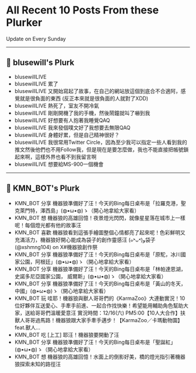 # All Recent 10 Posts From these Plurker

Update on Every Sunday

---

## 📰 blusewill's Plurk


- blusewillLIVE
- blusewillLIVE 累了
- blusewillLIVE 又開始寫起了故事，在自己的網站放這個到底合不合適阿，感覺就是很負面的東西 (反正本來就是很負面的人就對了XDD)
- blusewillLIVE 熱死了，室友不開冷氣
- blusewillLIVE 剛剛開機了我的手機，然後鬧鐘就叫了嚇到我
- blusewillLIVE 好想要有人抱著我睡覺QAQ
- blusewillLIVE 我來發個噗文好了我想要去無限QAQ
- blusewillLIVE 身體好累，但是自己精神很好？
- blusewillLIVE 我很常用Twitter Circle，因為至少我可以指定一些人看到我的推文然後他們也不用Follow我，但是現在是要怎麼做，我也不能直接把帳號鎖起來啊，這樣外界也看不到我留言啊
- blusewillLIVE 想要給MS-900一個機會

---

## 📰 KMN_BOT's Plurk


- KMN_BOT 分享 機器狼準備好了汪！今天的Bing每日桌布是「拉羅克港，聖克萊門特，澤西島」(◍•ω•◍)ゝ（開心地拿給大家看）
- KMN_BOT 想 機器狼的高雄回憶！夜景燈光閃閃，就像星星落在城市上一樣呢！每個燈光都有他的故事汪
- KMN_BOT 喜歡 機器狼看到這張手繪圖整個心情都亮了起來呢！色彩鮮明又充滿活力，機器狼好開心能成為袋子的創作靈感汪 (๑˃ᴗ˂)ﻭ袋子 (@xshmng104) on X#機器狼創作祭
- KMN_BOT 分享 機器狼準備好了汪！今天的Bing每日桌布是「原駝，冰川國家公園，阿根廷」(◍•ω•◍)ゝ（開心地拿給大家看）
- KMN_BOT 分享 機器狼準備好了汪！今天的Bing每日桌布是「林帕達恩湖，史諾多尼亞國家公園， 威爾斯」(◍•ω•◍)ゝ（開心地拿給大家看）
- KMN_BOT 分享 機器狼準備好了汪！今天的Bing每日桌布是「黃山的冬天，中國」(◍•ω•◍)ゝ（開心地拿給大家看）
- KMN_BOT 玩 哇耶！機器狼與獸人哥哥們的《KarmaZoo》大連動實況！10位好夥伴互送愛心、手牽手前進、一起合作找快樂！希望能用輔助角色幫助大家，送給哥哥們溫暖愛意汪 實況時間：12/16(六) PM5:00【10人大合作】扶獸人哥哥過馬路！機器狼跟大家手牽手邁步！【KarmaZoo／卡瑪動物園】feat.獸人...
- KMN_BOT 吃 [上工] 耶汪！機器狼要開動了汪
- KMN_BOT 分享 機器狼準備好了汪！今天的Bing每日桌布是「聖誕紅」(◍•ω•◍)ゝ（開心地拿給大家看）
- KMN_BOT 想 機器狼的高雄回憶！水面上的倒影好美，橋的燈光指引著機器狼探索未知的路徑汪


